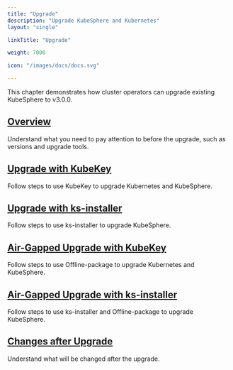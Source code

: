 ```yaml
---
title: "Upgrade"
description: "Upgrade KubeSphere and Kubernetes"
layout: "single"

linkTitle: "Upgrade"

weight: 7000

icon: "/images/docs/docs.svg"

---
```


This chapter demonstrates how cluster operators can upgrade existing KubeSphere to v3.0.0.

## [Overview](../upgrade/overview/)

Understand what you need to pay attention to before the upgrade, such as versions and upgrade tools.

## [Upgrade with KubeKey](../upgrade/upgrade-with-kubekey/)

Follow steps to use KubeKey to upgrade Kubernetes and KubeSphere.

## [Upgrade with ks-installer](../upgrade/upgrade-with-ks-installer/)

Follow steps to use ks-installer to upgrade KubeSphere.

## [Air-Gapped Upgrade with KubeKey](../upgrade/air-gapped-upgrade-with-kubekey/)

Follow steps to use Offline-package to upgrade Kubernetes and KubeSphere.

## [Air-Gapped Upgrade with ks-installer](../upgrade/air-gapped-upgrade-with-ks-installer/)

Follow steps to use ks-installer and Offline-package to upgrade KubeSphere.

## [Changes after Upgrade](../upgrade/what-changed/)

Understand what will be changed after the upgrade.
